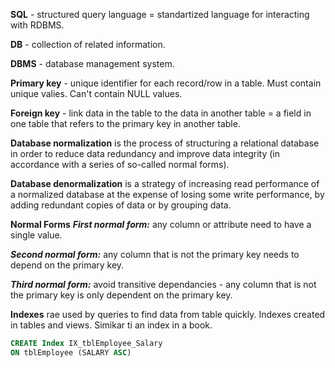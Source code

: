 **SQL** - structured query language = standartized language for interacting with RDBMS.

**DB** - collection of related information.

**DBMS** - database management system.

**Primary key** - unique identifier for each record/row in a table. Must contain unique valies. Can't contain NULL values.

**Foreign key** - link data in the table to the data in another table = a field in one table that refers to the primary key in another table.

**Database normalization** is the process of structuring a relational database in order to reduce data redundancy and improve data integrity (in accordance with a series of so-called normal forms).

**Database denormalization** is a strategy of increasing read performance of a normalized database at the expense of losing some write performance, by adding redundant copies of data or by grouping data.

**Normal Forms**
**_First normal form:_** any column or attribute need to have a single value.

**_Second normal form:_** any column that is not the primary key needs to depend on the primary key.

**_Third normal form:_** avoid transitive dependancies - any column that is not the primary key is only dependent on the primary key.

**Indexes** rae used by queries to find data from table quickly. Indexes created in tables and views. Simikar ti an index in a book.

```sql
CREATE Index IX_tblEmployee_Salary
ON tblEmployee (SALARY ASC)
```
